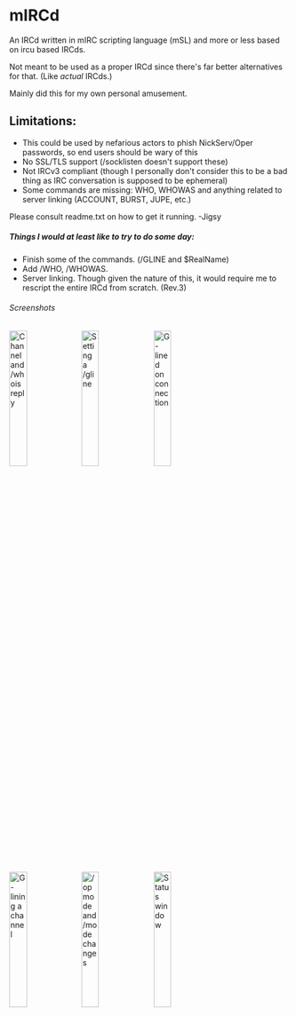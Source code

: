 # mIRCd
An IRCd written in mIRC scripting language (mSL) and more or less based on ircu based IRCds.

Not meant to be used as a proper IRCd since there's far better alternatives for that. (Like *actual* IRCds.)

Mainly did this for my own personal amusement.


## Limitations:
* This could be used by nefarious actors to phish NickServ/Oper passwords, so end users should be wary of this
* No SSL/TLS support (/socklisten doesn't support these)
* Not IRCv3 compliant (though I personally don't consider this to be a bad thing as IRC conversation is supposed to be ephemeral)
* Some commands are missing: WHO, WHOWAS and anything related to server linking (ACCOUNT, BURST, JUPE, etc.)

Please consult readme.txt on how to get it running. -Jigsy


##### Things I would at least like to try to do some day:
* Finish some of the commands. (/GLINE and $RealName)
* Add /WHO, /WHOWAS.
* Server linking. Though given the nature of this, it would require me to rescript the entire IRCd from scratch. (Rev.3)

###### Screenshots

<img src="https://user-images.githubusercontent.com/34282672/211921072-acef6be8-60a5-46fe-8ea6-5d5022f22ab4.png" width="25%" height="25%" title="Channel and /whois reply"/> <img src="https://user-images.githubusercontent.com/34282672/211921076-3ab9a730-7ec2-4e8c-b366-b777628f650c.png" width="25%" height="25%" title="Setting a /gline" /> <img src="https://user-images.githubusercontent.com/34282672/211921080-cbb5c4bd-1575-48d1-940f-2c09b8de611e.png" width="25%" height="25%" title="G-lined on connection" />
<img src="https://user-images.githubusercontent.com/34282672/211921083-963f98ce-b964-4d6c-bfdd-3ed46de4efd4.png" width="25%" height="25%" title="G-lining a channel" /> <img src="https://user-images.githubusercontent.com/34282672/211921086-03977227-3244-44b1-8f1b-81d857d62082.png" width="25%" height="25%" title="/opmode and /mode changes"/> <img src="https://user-images.githubusercontent.com/34282672/211921087-ccce2f9b-db0f-4b73-acdd-050a95942fb6.png" width="25%" height="25%" title="Status window" />
